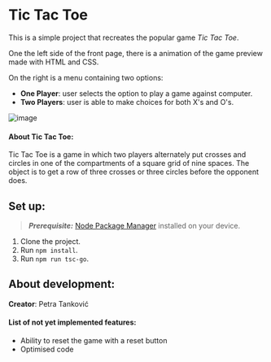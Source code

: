 # Tic Tac Toe

This is a simple project that recreates the popular game *Tic Tac Toe*.

One the left side of the front page, there is a animation of the game preview made with HTML and CSS.

On the right is a menu containing two options:
  - **One Player**: user selects the option to play a game against computer.
  - **Two Players**: user is able to make choices for both X's and O's. 

![image](https://user-images.githubusercontent.com/16746958/201599484-3d5bc457-64f1-415e-a463-53bf081cabb9.png)

#### About Tic Tac Toe:

Tic Tac Toe is a game in which two players alternately put crosses and circles in one of the compartments of a square grid of nine spaces.
The object is to get a row of three crosses or three circles before the opponent does.


## Set up:

> **_Prerequisite:_**  [Node Package Manager](https://docs.npmjs.com/downloading-and-installing-node-js-and-npm) installed on your device.

1. Clone the project.
2. Run `npm install`.
3. Run `npm run tsc-go`.


## About development:

**Creator**: Petra Tanković

#### List of not yet implemented features:
- Ability to reset the game with a reset button
- Optimised code

